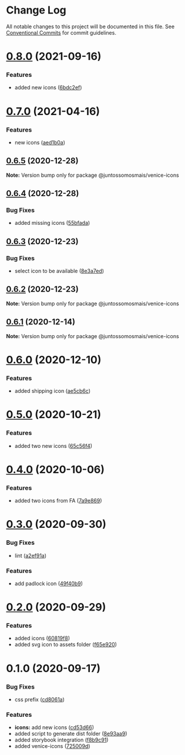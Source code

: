 # Change Log

All notable changes to this project will be documented in this file.
See [Conventional Commits](https://conventionalcommits.org) for commit guidelines.

# [0.8.0](https://github.com/juntossomosmais/venice/compare/@juntossomosmais/venice-icons@0.7.0...@juntossomosmais/venice-icons@0.8.0) (2021-09-16)


### Features

* added new icons ([6bdc2ef](https://github.com/juntossomosmais/venice/commit/6bdc2ef0c5502c3b11340f138b1fa0b312164c9d))





# [0.7.0](https://github.com/juntossomosmais/venice/compare/@juntossomosmais/venice-icons@0.6.5...@juntossomosmais/venice-icons@0.7.0) (2021-04-16)


### Features

* new icons ([aed1b0a](https://github.com/juntossomosmais/venice/commit/aed1b0aecb9a0121f361b1d157dae2f49806632f))





## [0.6.5](https://github.com/juntossomosmais/venice/compare/@juntossomosmais/venice-icons@0.6.4...@juntossomosmais/venice-icons@0.6.5) (2020-12-28)

**Note:** Version bump only for package @juntossomosmais/venice-icons





## [0.6.4](https://github.com/juntossomosmais/venice/compare/@juntossomosmais/venice-icons@0.6.3...@juntossomosmais/venice-icons@0.6.4) (2020-12-28)


### Bug Fixes

* added missing icons ([55bfada](https://github.com/juntossomosmais/venice/commit/55bfadaba2ce1fd23f2c533ff201f1f2bdfa8858))





## [0.6.3](https://github.com/juntossomosmais/venice/compare/@juntossomosmais/venice-icons@0.6.2...@juntossomosmais/venice-icons@0.6.3) (2020-12-23)


### Bug Fixes

* select icon to be available ([8e3a7ed](https://github.com/juntossomosmais/venice/commit/8e3a7ed5919650e1da0589d1ce30b1db7e085098))





## [0.6.2](https://github.com/juntossomosmais/venice/compare/@juntossomosmais/venice-icons@0.6.1...@juntossomosmais/venice-icons@0.6.2) (2020-12-23)

**Note:** Version bump only for package @juntossomosmais/venice-icons





## [0.6.1](https://github.com/juntossomosmais/venice/compare/@juntossomosmais/venice-icons@0.6.0...@juntossomosmais/venice-icons@0.6.1) (2020-12-14)

**Note:** Version bump only for package @juntossomosmais/venice-icons





# [0.6.0](https://github.com/juntossomosmais/venice/compare/@juntossomosmais/venice-icons@0.5.0...@juntossomosmais/venice-icons@0.6.0) (2020-12-10)


### Features

* added shipping icon ([ae5cb6c](https://github.com/juntossomosmais/venice/commit/ae5cb6ca344d30bde476d195e1cb522e2ef042ef))





# [0.5.0](https://github.com/juntossomosmais/venice/compare/@juntossomosmais/venice-icons@0.4.0...@juntossomosmais/venice-icons@0.5.0) (2020-10-21)


### Features

* added two new icons ([65c56f4](https://github.com/juntossomosmais/venice/commit/65c56f4584373d6e161149a9441db821d22d3dab))





# [0.4.0](https://github.com/juntossomosmais/venice/compare/@juntossomosmais/venice-icons@0.3.0...@juntossomosmais/venice-icons@0.4.0) (2020-10-06)


### Features

* added two icons from FA ([7a9e869](https://github.com/juntossomosmais/venice/commit/7a9e869601cd8a27efaea834e5c97346bdd311a3))





# [0.3.0](https://github.com/juntossomosmais/venice/compare/@juntossomosmais/venice-icons@0.2.0...@juntossomosmais/venice-icons@0.3.0) (2020-09-30)


### Bug Fixes

* lint ([a2ef91a](https://github.com/juntossomosmais/venice/commit/a2ef91a5f367599fa57a9368765a2fb3f8c3a4e9))


### Features

* add padlock icon ([49f40b9](https://github.com/juntossomosmais/venice/commit/49f40b9c3f8eefa208d4e043bc889e551dde0439))





# [0.2.0](https://github.com/juntossomosmais/venice/compare/@juntossomosmais/venice-icons@0.1.0...@juntossomosmais/venice-icons@0.2.0) (2020-09-29)


### Features

* added icons ([60819f8](https://github.com/juntossomosmais/venice/commit/60819f872aee2646335a9ca2ed57f073030119fc))
* added svg icon to assets folder ([f65e920](https://github.com/juntossomosmais/venice/commit/f65e9201ed58fa4c7977f59fd46d841cb1ae7f4b))





# 0.1.0 (2020-09-17)


### Bug Fixes

* css prefix ([cd8061a](https://github.com/juntossomosmais/venice/commit/cd8061aa2255d6bdff099636761da8d125138286))


### Features

* **icons:** add new icons ([cd53d66](https://github.com/juntossomosmais/venice/commit/cd53d666c3eea80a3cf1c770b8b41d3a599d228a))
* added script to generate dist folder ([8e93aa9](https://github.com/juntossomosmais/venice/commit/8e93aa9cdbef6e6b641ec0cd323535f90959ad5b))
* added storybook integration ([f8b9c91](https://github.com/juntossomosmais/venice/commit/f8b9c91ad1d3b95e907caf903f93a0278c42871f))
* added venice-icons ([725009d](https://github.com/juntossomosmais/venice/commit/725009dbaf3efbfaeeb48abef15e11964c609d8c))
